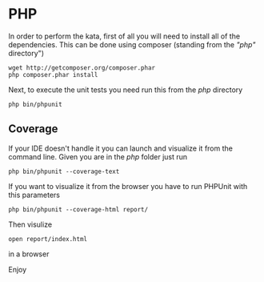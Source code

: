 # PHP 

In order to perform the kata, first of all you will need to install all of the dependencies. This can be done using
composer (standing from the *"php"* directory")

```shell
wget http://getcomposer.org/composer.phar
php composer.phar install
```

Next, to execute the unit tests you need run this from the *php* directory

    php bin/phpunit

## Coverage

If your IDE doesn't handle it you can launch and visualize it from the command line. Given you are in  the *php* folder
just run

    php bin/phpunit --coverage-text

If you want to visualize it from the browser you have to run PHPUnit with this parameters

    php bin/phpunit --coverage-html report/

Then visulize 

    open report/index.html

in a browser

Enjoy

